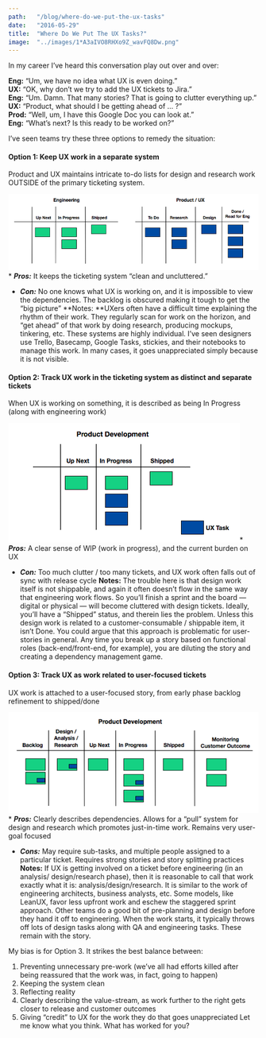 ```yaml
---
path:	"/blog/where-do-we-put-the-ux-tasks"
date:	"2016-05-29"
title:	"Where Do We Put The UX Tasks?"
image:	"../images/1*A3aIVO8RHXo9Z_wavFQ8Dw.png"
---
```


In my career I’ve heard this conversation play out over and over:

**Eng:** “Um, we have no idea what UX is even doing.”  
**UX:** “OK, why don’t we try to add the UX tickets to Jira.”  
**Eng:** “Um. Damn. That many stories? That is going to clutter everything up.”  
**UX:** “Product, what should I be getting ahead of … ?”  
**Prod:** “Well, um, I have this Google Doc you can look at.”  
**Eng:** “What’s next? Is this ready to be worked on?”

I’ve seen teams try these three options to remedy the situation:

#### Option 1: Keep UX work in a separate system

Product and UX maintains intricate to-do lists for design and research work OUTSIDE of the primary ticketing system.

![](../images/1*A3aIVO8RHXo9Z_wavFQ8Dw.png)* ***Pros:*** It keeps the ticketing system “clean and uncluttered.”
* ***Con:*** No one knows what UX is working on, and it is impossible to view the dependencies. The backlog is obscured making it tough to get the “big picture”
**Notes: **UXers often have a difficult time explaining the rhythm of their work. They regularly scan for work on the horizon, and “get ahead” of that work by doing research, producing mockups, tinkering, etc. These systems are highly individual. I’ve seen designers use Trello, Basecamp, Google Tasks, stickies, and their notebooks to manage this work. In many cases, it goes unappreciated simply because it is not visible.

#### Option 2: Track UX work in the ticketing system as distinct and separate tickets

When UX is working on something, it is described as being In Progress (along with engineering work)

![](../images/1*yJxE4NZ8nqkBuGo3mpiTWw.png)* ***Pros:*** A clear sense of WIP (work in progress), and the current burden on UX
* ***Con:*** Too much clutter / too many tickets, and UX work often falls out of sync with release cycle
**Notes:** The trouble here is that design work itself is not shippable, and again it often doesn’t flow in the same way that engineering work flows. So you’ll finish a sprint and the board — digital or physical — will become cluttered with design tickets. Ideally, you’ll have a “Shipped” status, and therein lies the problem. Unless this design work is related to a customer-consumable / shippable item, it isn’t Done. You could argue that this approach is problematic for user-stories in general. Any time you break up a story based on functional roles (back-end/front-end, for example), you are diluting the story and creating a dependency management game.

#### Option 3: Track UX as work related to user-focused tickets

UX work is attached to a user-focused story, from early phase backlog refinement to shipped/done

![](../images/1*EyWfsXX4vnYjYRcJjXsQpg.png)* ***Pros:*** Clearly describes dependencies. Allows for a “pull” system for design and research which promotes just-in-time work. Remains very user-goal focused
* ***Cons:*** May require sub-tasks, and multiple people assigned to a particular ticket. Requires strong stories and story splitting practices
**Notes:** If UX is getting involved on a ticket before engineering (in an analysis/ design/research phase), then it is reasonable to call that work exactly what it is: analysis/design/research. It is similar to the work of engineering architects, business analysts, etc. Some models, like LeanUX, favor less upfront work and eschew the staggered sprint approach. Other teams do a good bit of pre-planning and design before they hand it off to engineering. When the work starts, it typically throws off lots of design tasks along with QA and engineering tasks. These remain with the story.

My bias is for Option 3. It strikes the best balance between:

1. Preventing unnecessary pre-work (we’ve all had efforts killed after being reassured that the work was, in fact, going to happen)
2. Keeping the system clean
3. Reflecting reality
4. Clearly describing the value-stream, as work further to the right gets closer to release and customer outcomes
5. Giving “credit” to UX for the work they do that goes unappreciated
Let me know what you think. What has worked for you?

